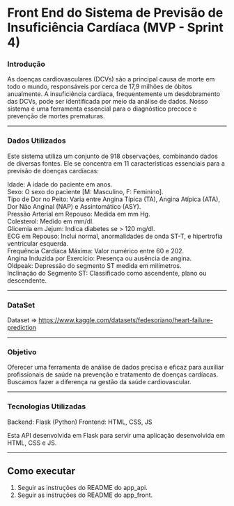 # Front End do Sistema de Previsão de Insuficiência Cardíaca (MVP - Sprint 4)

### Introdução

As doenças cardiovasculares (DCVs) são a principal causa de morte em todo o mundo, responsáveis por cerca de 17,9 milhões de óbitos anualmente. A insuficiência cardíaca, frequentemente um desdobramento das DCVs, pode ser identificada por meio da análise de dados. Nosso sistema é uma ferramenta essencial para o diagnóstico precoce e prevenção de mortes prematuras.

---
### Dados Utilizados

Este sistema utiliza um conjunto de 918 observações, combinando dados de diversas fontes. Ele se concentra em 11 características essenciais para a previsão de doenças cardíacas:

Idade: A idade do paciente em anos.<br>
Sexo: O sexo do paciente [M: Masculino, F: Feminino].<br>
Tipo de Dor no Peito: Varia entre Angina Típica (TA), Angina Atípica (ATA), Dor Não Anginal (NAP) e Assintomático (ASY).<br>
Pressão Arterial em Repouso: Medida em mm Hg.<br>
Colesterol: Medido em mm/dl.<br>
Glicemia em Jejum: Indica diabetes se > 120 mg/dl.<br>
ECG em Repouso: Inclui normal, anormalidades de onda ST-T, e hipertrofia ventricular esquerda.<br>
Frequência Cardíaca Máxima: Valor numérico entre 60 e 202.<br>
Angina Induzida por Exercício: Presença ou ausência de angina.<br>
Oldpeak: Depressão do segmento ST medida em milímetros.<br>
Inclinação do Segmento ST: Classificado como ascendente, plano ou descendente.<br>

---
### DataSet
Dataset => https://www.kaggle.com/datasets/fedesoriano/heart-failure-prediction

---
### Objetivo
Oferecer uma ferramenta de análise de dados precisa e eficaz para auxiliar profissionais de saúde na prevenção e tratamento de doenças cardíacas. Buscamos fazer a diferença na gestão da saúde cardiovascular.

---
### Tecnologias Utilizadas
Backend: Flask (Python)
Frontend: HTML, CSS, JS

Esta API desenvolvida em Flask para servir uma aplicação desenvolvida em HTML, CSS e JS.

---
## Como executar 

1. Seguir as instruções do README do app_api.
2. Seguir as instruções do README do app_front.


